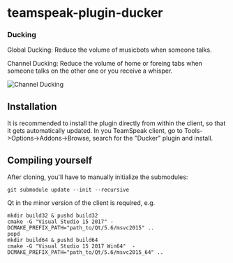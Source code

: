 # teamspeak-plugin-ducker

### Ducking
Global Ducking: Reduce the volume of musicbots when someone talks.

Channel Ducking: Reduce the volume of home or foreing tabs when someone talks on the other one or you receive a whisper.

![Channel Ducking](https://github.com/thorwe/CrossTalk/raw/master/misc/ct_screenie_duck.png "Channel Ducking")

## Installation

It is recommended to install the plugin directly from within the client, so that it gets automatically updated.
In you TeamSpeak client, go to Tools->Options->Addons->Browse, search for the "Ducker" plugin and install.

## Compiling yourself
After cloning, you'll have to manually initialize the submodules:
```
git submodule update --init --recursive
```

Qt in the minor version of the client is required, e.g.

```
mkdir build32 & pushd build32
cmake -G "Visual Studio 15 2017" -DCMAKE_PREFIX_PATH="path_to/Qt/5.6/msvc2015" ..
popd
mkdir build64 & pushd build64
cmake -G "Visual Studio 15 2017 Win64"  -DCMAKE_PREFIX_PATH="path_to/Qt/5.6/msvc2015_64" ..
```
